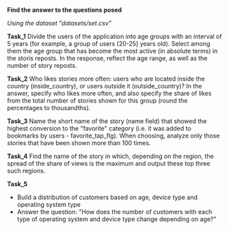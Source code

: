 **Find the answer to the questions posed**

*Using the dataset "datasets/set.csv"*

**Task_1**
Divide the users of the application into age groups with an interval of 5 years (for example, a group of users (20-25] years old).
Select among them the age group that has become the most active (in absolute terms) in the storis reposts.
In the response, reflect the age range, as well as the number of story reposts.

**Task_2**
Who likes stories more often: users who are located inside the country (inside_country), or users outside it (outside_country)?
In the answer, specify who likes more often, and also specify the share of likes from the total number of stories shown for this group (round the percentages to thousandths).

**Task_3**
Name the short name of the story (name field) that showed the highest conversion to the "favorite" category (i.e. it was added to bookmarks by users - favorite_tap_flg). When choosing, analyze only those stories that have been shown more than 100 times.

**Task_4**
Find the name of the story in which, depending on the region, the spread of the share of views is the maximum and output these top three such regions.

**Task_5**
* Build a distribution of customers based on age, device type and operating system type
* Answer the question: "How does the number of customers with each type of operating system and device type change depending on age?"